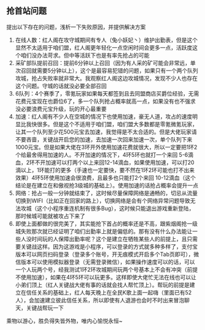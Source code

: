 ## 抢首站问题

提出以下存在的问题，浅析一下失败原因，并提供解决方案

1. 在线人数：红人阁在攻守城期间有专人（兔小妖妃丶）维护出勤表，但是这个显然不太适用于咱们盟，红人阁更年轻化一点空闲时间会更多一点，活跃度这个咱们没办法苛求。但中等活跃下也是有率先抢占的可能
2. 采矿部队提前召回：提前6分钟以上召回（因为有人采的矿可能会非常远，单次召回就需要5分钟以上），这个是最容易犯错的问题，如果只有一个两个队列攻城，抢占失败率就非常大。我观察红人阁这边攻城情况，发现不少人也存在这个问题。守城的话就没必要全部召回
3. 6队列：4个赛季了，零氪玩家如果每天都签到且去同盟商店买爵位经验，无需花费元宝现在也爵位6了，多一个队列抢占概率就高一点，如果没有也不强求没必要浪费元宝升级，玩的开心最重要
4. 加速：红人阁有不少人在空城的情况下也使用加速，豪无人道，攻占的速度明显比我快很多。但是这个不适用于咱们盟，咱们盟大多数都是零氪微氪玩家，让其一个队列至少花500元宝去加速，我觉得是不太合适的。但是大佬玩家请不要吝啬，关键战开启您的加速，去加速一次回来加速一次，单个队列下来1000元宝。但是如果大佬在3环开外使用加速花费就很大，所以一定要把1环2个给最舍得用加速的人。不开加速的情况下，4环5环也就打一个来回 5-6滴血，2环不开加速可以打两个以上来回12-14滴血，如果使用加速，可以打20滴以上，1环能打的更多（手速也一定要快，要不然在1环2环可能也打不出来效果）4环5环使用加速会很浪费，且最多也只能打2个来回 10-12滴血（这个结论是在建立在和傲视抢3级城的基础上）。使用加速的话抢占概率会提升一点
5. 网络：抢占一般一分钟就结束了，这时候尽量保障网络是通畅的，切忌从流量切换到WIFI（比如正在回家的路上），切换网络是会有个网络异常问题导致无法攻城（这个小程序重连机制有很多Bug），这时候只能退出游戏重新登陆，那时候城可能就被攻占下来了
6. 即使上面都做的很完美了，其实能抢下首占的概率还是不高，跟紫烟阁抢一级城失败那次就已经证明了咱们出勤率上就是偏低的。那有没有什么办法能让一些人没时间玩的人保障出勤率呢？这个是建立在牺牲某些人的前提上，且只需要关键战这样。因为这游戏是小程序，可以登录的方式就多种多样了，支付宝版本可以网页扫码登录（登录多个账号，开无痕模式开启多个Tab页即可），微信版本可以使用模拟器登录（无需登录微信），如果操作速度可以的话，可以一个人玩两个号，经我测试1环2环攻城期间玩两个号基本上不会有冲突（前提不使用加速），如果在4环5环可以玩更多。这样即使大佬忙无法在线也可以让小弟们顶上（红人关键战大佬有事的话就会找人帮忙顶上）。帮玩的前提是建立在信任关系的基础上，红人每天晚上在全民K歌上面一起嗨（里面已有52人），会加速建立彼此信任关系，所以即使有人退游也会时不时出来冒泡聊天，关键战帮玩一下

乘物以游心，胜负得失皆外物，唯内心愉悦永恒~